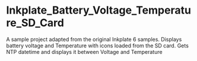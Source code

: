# Inkplate_Battery_Voltage_Temperature_SD_Card

  A sample project adapted from the original Inkplate 6 samples.
  Displays battery voltage and Temperature with icons loaded from the SD card.
  Gets NTP datetime and displays it between Voltage and Temperature


